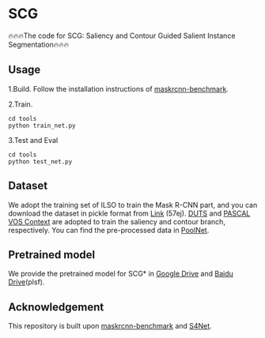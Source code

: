 # SCG
🔥🔥🔥The code for SCG: Saliency and Contour Guided Salient Instance Segmentation🔥🔥🔥


## Usage
1.Build. Follow the installation instructions of [maskrcnn-benchmark](https://github.com/facebookresearch/maskrcnn-benchmark).

2.Train. 
```
cd tools
python train_net.py
```
3.Test and Eval
```
cd tools
python test_net.py
```

## Dataset
We adopt the training set of ILSO to train the Mask R-CNN part, and you can download the dataset in pickle format from [Link](https://pan.baidu.com/s/1k75LjyXCKhAAb0NWs-AhhQ)  (57ej). [DUTS](http://saliencydetection.net/duts/) and [PASCAL VOS Context](https://cs.stanford.edu/~roozbeh/pascal-context/) are adopted to train the saliency and contour branch, respectively. You can find the pre-processed data in [PoolNet](https://github.com/backseason/PoolNet).





## Pretrained model
We provide the pretrained model for SCG* in [Google Drive](https://drive.google.com/file/d/1qynfmXlQhiol_1xh4M6a-xtW-szKlsBX/view?usp=sharing) and [Baidu Drive](https://pan.baidu.com/s/1BggBtg4GJFNioRy0n5f1vQ)(plsf).

## Acknowledgement
This repository is built upon [maskrcnn-benchmark](https://github.com/facebookresearch/maskrcnn-benchmark) and [S4Net](https://github.com/RuochenFan/S4Net).
